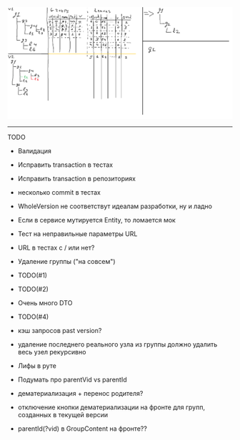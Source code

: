 ![Alt text](ActionSchema.png?raw=true "Schema")

----------
TODO
- Валидация
- Исправить transaction в тестах 
- Исправить transaction в репозиториях
- несколько commit в тестах
- WholeVersion не соответствут идеалам разработки, ну и ладно
- Если в сервисе мутируется Entity, то ломается мок
- Тест на неправильные параметры URL
- URL в тестах с / или нет?

- Удаление группы ("на совсем")
- TODO(#1)
- TODO(#2)
- Очень много DTO
- TODO(#4)
- кэш запросов past version?
- удаление последнего реального узла из группы должно удалить весь узел рекурсивно
- Лифы в руте
- Подумать про parentVid vs parentId
- дематериализация + перенос родителя?
- отключение кнопки дематериализации на фронте для групп, созданных в текущей версии
- parentId(?vid) в GroupContent на фронте??
